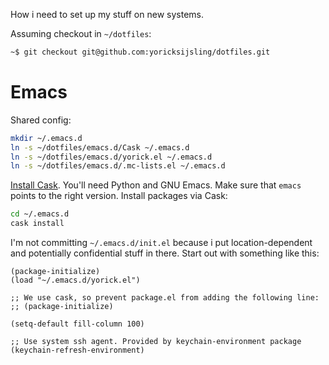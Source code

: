 How i need to set up my stuff on new systems.

Assuming checkout in `~/dotfiles`:

```bash
~$ git checkout git@github.com:yoricksijsling/dotfiles.git
```


# Emacs

Shared config:

```bash
mkdir ~/.emacs.d
ln -s ~/dotfiles/emacs.d/Cask ~/.emacs.d
ln -s ~/dotfiles/emacs.d/yorick.el ~/.emacs.d
ln -s ~/dotfiles/emacs.d/.mc-lists.el ~/.emacs.d
```

[Install Cask](http://cask.readthedocs.io/en/latest/guide/installation.html). You'll need Python and
GNU Emacs. Make sure that `emacs` points to the right version. Install packages via Cask:

```bash
cd ~/.emacs.d
cask install
```

I'm not committing `~/.emacs.d/init.el` because i put location-dependent and potentially
confidential stuff in there. Start out with something like this:

```elisp
(package-initialize)
(load "~/.emacs.d/yorick.el")

;; We use cask, so prevent package.el from adding the following line:
;; (package-initialize)

(setq-default fill-column 100)

;; Use system ssh agent. Provided by keychain-environment package
(keychain-refresh-environment)
```


